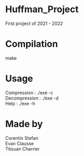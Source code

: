 # Huffman_Project
First project of 2021 - 2022

# Compilation
make

# Usage 
Compression 	: ./exe -c <source file> <destination file> <br />
Decompression 	: ./exe -d <source file> <destination file> <br />
Help			: ./exe -h

# Made by 
Corentin Stefan <br />
Evan Clausse <br />
Titouan Charrier
